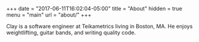+++
date = "2017-06-11T16:02:04-05:00"
title = "About"
hidden = true
menu = "main"
url = "about/"
+++

Clay is a software engineer at Teikametrics living in Boston, MA. He enjoys weightlifting, guitar bands, and writing quality code.
